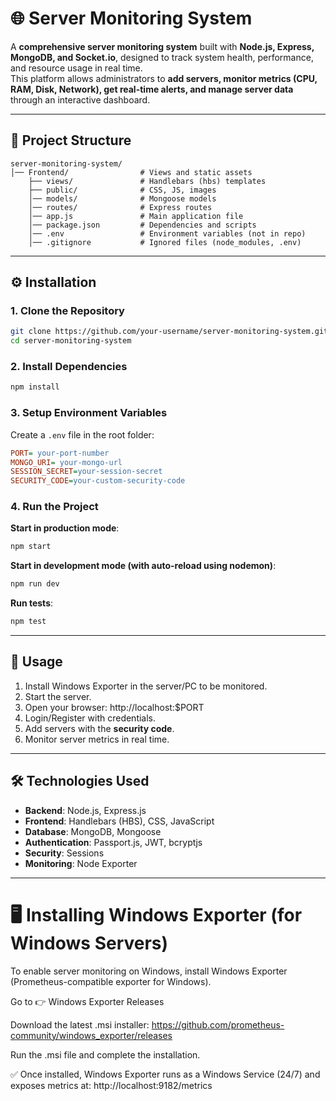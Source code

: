 # 🌐 Server Monitoring System  

A **comprehensive server monitoring system** built with **Node.js, Express, MongoDB, and Socket.io**, designed to track system health, performance, and resource usage in real time.  
This platform allows administrators to **add servers, monitor metrics (CPU, RAM, Disk, Network), get real-time alerts, and manage server data** through an interactive dashboard.  

---

## 📂 Project Structure  

```
server-monitoring-system/
│── Frontend/                # Views and static assets
    ├── views/               # Handlebars (hbs) templates
    ├── public/              # CSS, JS, images
    │── models/              # Mongoose models
    │── routes/              # Express routes
    │── app.js               # Main application file
    │── package.json         # Dependencies and scripts
    │── .env                 # Environment variables (not in repo)
    │── .gitignore           # Ignored files (node_modules, .env)
```

---

## ⚙️ Installation  

### 1. Clone the Repository  
```bash
git clone https://github.com/your-username/server-monitoring-system.git
cd server-monitoring-system
```

### 2. Install Dependencies  
```bash
npm install
```

### 3. Setup Environment Variables  

Create a `.env` file in the root folder:  

```ini
PORT= your-port-number
MONGO_URI= your-mongo-url
SESSION_SECRET=your-session-secret
SECURITY_CODE=your-custom-security-code
```
  

### 4. Run the Project  

**Start in production mode**:  
```bash
npm start
```

**Start in development mode (with auto-reload using nodemon)**:  
```bash
npm run dev
```

**Run tests**:  
```bash
npm test
```

---

## 🚀 Usage  

1. Install Windows Exporter in the server/PC to be monitored.
2. Start the server.  
3. Open your browser: http://localhost:$PORT 
4. Login/Register with credentials.  
5. Add servers with the **security code**.  
6. Monitor server metrics in real time.  

---

## 🛠️ Technologies Used  

- **Backend**: Node.js, Express.js  
- **Frontend**: Handlebars (HBS), CSS, JavaScript  
- **Database**: MongoDB, Mongoose  
- **Authentication**: Passport.js, JWT, bcryptjs  
- **Security**: Sessions  
- **Monitoring**: Node Exporter  

---
# 🖥️ Installing Windows Exporter (for Windows Servers)

To enable server monitoring on Windows, install Windows Exporter (Prometheus-compatible exporter for Windows).

Go to 👉 Windows Exporter Releases

Download the latest .msi installer: https://github.com/prometheus-community/windows_exporter/releases

Run the .msi file and complete the installation.

✅ Once installed, Windows Exporter runs as a Windows Service (24/7) and exposes metrics at:
http://localhost:9182/metrics
